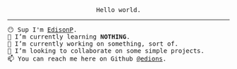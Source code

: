 <p align="center">
  <samp>Hello world.</samp>
</p>

---

<samp>😶 Sup I'm <a href=https://github.com/edions>EdisonP</a>.</samp>
<br>
<samp>🌱 I’m currently learning **NOTHING**.</samp>
<br>
<samp>🔭 I’m currently working on something, sort of.</samp>
<br>
<samp>🤝 I’m looking to collaborate on some simple projects.</samp>
<br>
<samp>📫 You can reach me here on Github <a href=https://github.com/edions>@edions</a>.</samp>

